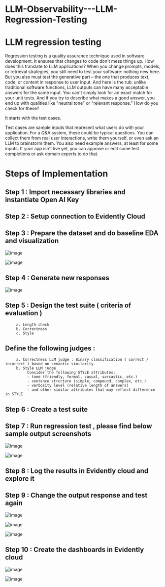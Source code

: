 # LLM-Observability---LLM-Regression-Testing

# LLM regression testing 
Regression testing is a quality assurance technique used in software development. It ensures that changes to code don't mess things up.
How does this translate to LLM applications? When you change prompts, models, or retrieval strategies, you still need to test your software: nothing new here. But you also must test the generative part – the one that produces text, code, or content in response to user input. 
And here is the rub: unlike traditional software functions, LLM outputs can have many acceptable answers for the same input. You can't simply look for an exact match for your unit tests. And if you try to describe what makes a good answer, you end up with qualities like "neutral tone" or "relevant response." How do you check for these? 

It starts with the test cases.

Test cases are sample inputs that represent what users do with your application. For a Q&A system, these could be typical questions. You can collect them from real user interactions, write them yourself, or even ask an LLM to brainstorm them. You also need example answers, at least for some inputs. If your app isn't live yet, you can approve or edit some test completions or ask domain experts to do that. 

# Steps of Implementation 

## Step 1 : Import necessary libraries and instantiate Open AI Key

## Step 2 : Setup connection to Evidently Cloud

## Step 3 : Prepare the dataset and do baseline EDA and visualization

![image](https://github.com/user-attachments/assets/1b708194-cc88-4e2f-9046-f5ece3855aab)

![image](https://github.com/user-attachments/assets/a6e0b7ff-684d-4d80-b524-4ab037051d4b)

## Step 4 : Generate new responses

![image](https://github.com/user-attachments/assets/3435d8e0-6166-4418-8e3f-5105f52fd573)

## Step 5 : Design the test suite ( criteria of evaluation )
         a. Length check
         b. Correctness
         c. Style

## Define the following judges : 
         a. Correctness LLM judge : Binary classification ( correct / incorrect ) based on semantic similarity
         b. Style LLM judge 
              Consider the following STYLE attributes:
              - tone (friendly, formal, casual, sarcastic, etc.)
              - sentence structure (simple, compound, complex, etc.)
              - verbosity level (relative length of answers)
              - and other similar attributes that may reflect difference in STYLE.

## Step 6 : Create a test suite

## Step 7 : Run regression test , please find below sample output screenshots

![image](https://github.com/user-attachments/assets/c0cd7ab5-3dad-4687-a75a-dab9ca2f4858)

![image](https://github.com/user-attachments/assets/b404e410-c1b4-4475-957a-8fbd249adad0)

## Step 8 : Log the results in Evidently cloud and explore it

## Step 9 : Change the output response and test again

![image](https://github.com/user-attachments/assets/7f297a0d-16e4-43bc-ba5b-e032be7e772e)

![image](https://github.com/user-attachments/assets/c250c104-cb1b-4266-8bab-48668cdde942)

![image](https://github.com/user-attachments/assets/3222730d-bc75-4b11-91c0-9f350c51aef6)

## Step 10 : Create the dashboards in Evidently cloud

![image](https://github.com/user-attachments/assets/80ebac4a-b8d7-46f5-b893-6b9697768912)

![image](https://github.com/user-attachments/assets/2db189fb-6aa4-407a-addb-fee33deb7a78)











